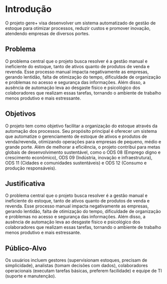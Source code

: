 # Introdução

O projeto gere+ visa desenvolver um sistema automatizado de gestão de estoque para otimizar processos, reduzir custos e promover inovação, atendendo empresas de diversos portes.

## Problema
O problema central que o projeto busca resolver é a gestão manual e ineficiente do estoque, tanto de ativos quanto de produtos de venda e revenda. Esse processo manual impacta negativamente as empresas, gerando lentidão, falta de otimização do tempo, dificuldade de organização e problemas no acesso e segurança das informações. Além disso, a ausência de automação leva ao desgaste físico e psicológico dos colaboradores que realizam essas tarefas, tornando o ambiente de trabalho menos produtivo e mais estressante.

## Objetivos
O projeto tem como objetivo facilitar a organização do estoque através da automação dos processos. Seu propósito principal é oferecer um sistema que automatize o gerenciamento de estoque de ativos e produtos de venda/revenda, otimizando operações para empresas de pequeno, médio e grande porte. Além de melhorar a eficiência, o projeto contribui para metas globais de desenvolvimento sustentável, como o ODS 08 (Emprego digno e crescimento econômico), ODS 09 (Indústria, inovação e infraestrutura), ODS 11 (Cidades e comunidades sustentáveis) e ODS 12 (Consumo e produção responsáveis).

## Justificativa
O problema central que o projeto busca resolver é a gestão manual e ineficiente do estoque, tanto de ativos quanto de produtos de venda e revenda. Esse processo manual impacta negativamente as empresas, gerando lentidão, falta de otimização do tempo, dificuldade de organização e problemas no acesso e segurança das informações. Além disso, a ausência de automação leva ao desgaste físico e psicológico dos colaboradores que realizam essas tarefas, tornando o ambiente de trabalho menos produtivo e mais estressante.

## Público-Alvo
Os usuários incluem gestores (supervisionam estoques, precisam de simplicidade), analistas (tomam decisões com dados), colaboradores operacionais (executam tarefas básicas, preferem facilidade) e equipe de TI (suporte e manutenção).
